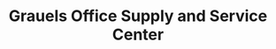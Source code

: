 ---
title: "Grauels Office Supply and Service Center"
url: /deale/grauels-office-supply-and-service-center/
shop: Schreibwaren
---